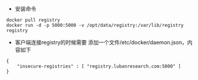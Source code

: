 - 安装命令
```
docker pull registry
docker run -d -p 5000:5000 -v /opt/data/registry:/var/lib/registry registry
```
- 客户端连接registry的时候需要
添加一个文件/etc/docker/daemon.json，内容如下
```
{
    "insecure-registries" : [ "registry.lubanresearch.com:5000" ]
}
```
